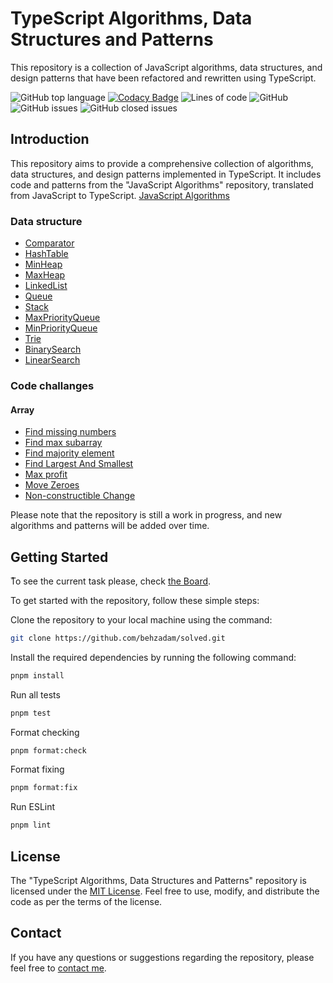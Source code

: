 # TypeScript Algorithms, Data Structures and Patterns

This repository is a collection of JavaScript algorithms, data structures, and design patterns that have been refactored and rewritten using TypeScript.

![GitHub top language](https://img.shields.io/github/languages/top/behzadam/solved)
[![Codacy Badge](https://app.codacy.com/project/badge/Grade/b6d0142c6cb448e28ea0dcc88d77b062)](https://app.codacy.com/gh/behzadam/solved/dashboard?utm_source=gh&utm_medium=referral&utm_content=&utm_campaign=Badge_grade)
![Lines of code](https://img.shields.io/tokei/lines/github/behzadam/solved)
![GitHub](https://img.shields.io/github/license/behzadam/solved)
![GitHub issues](https://img.shields.io/github/issues-raw/behzadam/solved)
![GitHub closed issues](https://img.shields.io/github/issues-closed-raw/behzadam/solved)

## Introduction

This repository aims to provide a comprehensive collection of algorithms, data structures, and design patterns implemented in TypeScript. It includes code and patterns from the "JavaScript Algorithms" repository, translated from JavaScript to TypeScript. [JavaScript Algorithms](https://github.com/trekhleb/javascript-algorithms)

### Data structure

- [Comparator](src/data-structure/comparator/comparator.ts)
- [HashTable](src/data-structure/hash-table/hash-table.ts)
- [MinHeap](src/data-structure/heap/min-heap.ts)
- [MaxHeap](src/data-structure/heap/max-heap.ts)
- [LinkedList](src/data-structure/linked-list/linked-list.ts)
- [Queue](src/data-structure/queue/queue.ts)
- [Stack](src/data-structure/stack/stack.ts)
- [MaxPriorityQueue](src/data-structure/priority-queue/max-priority-queue.ts)
- [MinPriorityQueue](src/data-structure/priority-queue/min-priority-queue.ts)
- [Trie](src/data-structure/trie/trie.ts)
- [BinarySearch](src/data-structure/ds/binary-search/binary-search.ts)
- [LinearSearch](src/data-structure/linear-search/linear-search.ts)

### Code challanges

#### Array

- [Find missing numbers](src/challange/array/find-missing-numbers/find-missing-numbers.ts)
- [Find max subarray](src/challange/array/find-max-subarray/find-max-subarray.ts)
- [Find majority element](src/challange/array/find-majority-element/find-majority-element.ts)
- [Find Largest And Smallest](src/challange/array/find-largest-and-smallest/find-largest-and-smallest.ts)
- [Max profit](src/challange/array/max-profit/max-profit.ts)
- [Move Zeroes](src/challange/array/move-zeroes/move-zeroes.ts)
- [Non-constructible Change](src/challange/array/non-constructible-change/non-constructible-change.ts)

Please note that the repository is still a work in progress, and new algorithms and patterns will be added over time.

## Getting Started

ُTo see the current task please, check [the Board](https://github.com/users/behzadam/projects/9).

To get started with the repository, follow these simple steps:

Clone the repository to your local machine using the command:

```bash
git clone https://github.com/behzadam/solved.git
```

Install the required dependencies by running the following command:

```bash
pnpm install
```

Run all tests

```bash
pnpm test
```

Format checking

```bash
pnpm format:check
```

Format fixing

```bash
pnpm format:fix
```

Run ESLint

```bash
pnpm lint
```

## License

The "TypeScript Algorithms, Data Structures and Patterns" repository is licensed under the [MIT License](https://opensource.org/licenses/MIT). Feel free to use, modify, and distribute the code as per the terms of the license.

## Contact

If you have any questions or suggestions regarding the repository, please feel free to [contact me](mailto:behzad.am@gmail.com).
